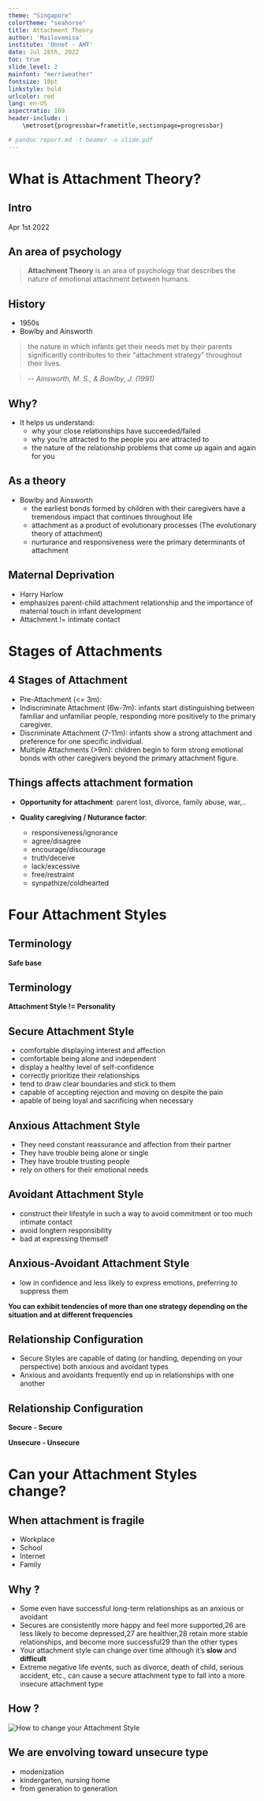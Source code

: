 ```yaml
---
theme: "Singapore"
colortheme: "seahorse"
title: Attachment Theory
author: 'Mailovemisa'
institute: 'Onnet - AHT'
date: Jul 28th, 2022
toc: true
slide_level: 2
mainfont: "merriweather"
fontsize: 10pt
linkstyle: bold
urlcolor: red
lang: en-US
aspectratio: 169
header-include: |
    \metroset{progressbar=frametitle,sectionpage=progressbar}

# pandoc report.md -t beamer -o slide.pdf
---
```


# What is Attachment Theory?

## Intro

Apr 1st 2022

## An area of psychology

> **Attachment Theory** is an area of psychology that describes the nature of emotional attachment between humans. 


## History

- 1950s
- Bowlby and Ainsworth

> the nature in which infants get their needs met by their parents significantly contributes to their “attachment strategy” throughout their lives.

> -- <cite>Ainsworth, M. S., & Bowlby, J. (1991)</cite>

## Why?

- It helps us understand:
  - why your close relationships have succeeded/failed
  - why you’re attracted to the people you are attracted to
  - the nature of the relationship problems that come up again and again for you

## As a theory

- Bowlby and Ainsworth
  - the earliest bonds formed by children with their caregivers have a tremendous impact that continues throughout life
  - attachment as a product of evolutionary processes (The evolutionary theory of attachment)
  - nurturance and responsiveness were the primary determinants of attachment

## Maternal Deprivation

- Harry Harlow
- emphasizes parent-child attachment relationship and the importance of maternal touch in infant development
- Attachment != intimate contact

# Stages of Attachments

## 4 Stages of Attachment

- Pre-Attachment (<= 3m):
- Indiscriminate Attachment (6w-7m): infants start distinguishing between familiar and unfamiliar people, responding more positively to the primary caregiver. 
- Discriminate Attachment (7-11m): infants show a strong attachment and preference for one specific individual.
- Multiple Attachments (>9m): children begin to form strong emotional bonds with other caregivers beyond the primary attachment figure.

## Things affects attachment formation

- **Opportunity for attachment**: parent lost, divorce, family abuse, war,..

- **Quality caregiving / Nuturance factor**:
  - responsiveness/ignorance
  - agree/disagree
  - encourage/discourage
  - truth/deceive
  - lack/excessive
  - free/restraint
  - synpathize/coldhearted

# Four Attachment Styles

## Terminology

**Safe base**

## Terminology

**Attachment Style != Personality**

## Secure Attachment Style

- comfortable displaying interest and affection
- comfortable being alone and independent
- display a healthy level of self-confidence
- correctly prioritize their relationships
- tend to draw clear boundaries and stick to them
- capable of accepting rejection and moving on despite the pain
- apable of being loyal and sacrificing when necessary

## Anxious Attachment Style

- They need constant reassurance and affection from their partner
- They have trouble being alone or single
- They have trouble trusting people
- rely on others for their emotional needs

## Avoidant Attachment Style

- construct their lifestyle in such a way to avoid commitment or too much intimate contact
- avoid longtern responsibility
- bad at expressing themself

## Anxious-Avoidant Attachment Style

- low in confidence and less likely to express emotions, preferring to suppress them

**You can exhibit tendencies of more than one strategy depending on the situation and at different frequencies**

## Relationship Configuration

- Secure Styles are capable of dating (or handling, depending on your perspective) both anxious and avoidant types
- Anxious and avoidants frequently end up in relationships with one another

## Relationship Configuration

**Secure - Secure**

**Unsecure - Unsecure**

# Can your Attachment Styles change?

## When attachment is fragile

- Workplace
- School
- Internet
- Family

## Why ?

- Some even have successful long-term relationships as an anxious or avoidant
- Secures are consistently more happy and feel more supported,26 are less likely to become depressed,27 are healthier,28 retain more stable relationships, and become more successful29 than the other types
- Your attachment style can change over time although it’s **slow** and **difficult**
- Extreme negative life events, such as divorce, death of child, serious accident, etc., can cause a secure attachment type to fall into a more insecure attachment type

## How ?

![How to change your Attachment Style](attachment_theory_infographic.png)

## We are envolving toward unsecure type

- modenization
- kindergarten, nursing home
- from generation to generation
